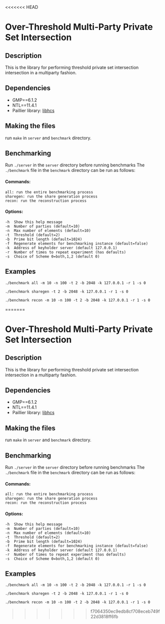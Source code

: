 <<<<<<< HEAD
# Over-Threshold Multi-Party Private Set Intersection

## Description
This is the library for performing threshold private set intersection intersection in a multiparty fashion. 

## Dependencies
* GMP==6.1.2
* NTL==11.4.1
* Paillier library: [libhcs](https://github.com/tiehuis/libhcs)


## Making the files
run ```make``` in ```server``` and ```benchmark``` directory.

## Benchmarking

Run ```./server``` in the ```server``` directory before running benchmarks
The ```./benchmark``` file in the ```benchmark``` directory can be run as follows:

#### Commands:  
	all: run the entire benchmarking process  
	sharegen: run the share generation process  
	recon: run the reconstruction process  
#### Options:  
    -h	Show this help message  
	-m	Number of parties (default=10)  
	-n	Max number of elements (default=10)  
	-t	Threshold (default=2)  
	-b	Prime bit length (default=1024)  
	-f	Regenerate elements for benchmarking instance (default=false)  
	-k	Address of keyholder server (default 127.0.0.1)  
	-r	Number of times to repeat experiment (has defaults)  
	-s	Choice of Scheme 0=both,1,2 (default 0)   

## Examples
```./benchmark all -m 10 -n 100 -t 2 -b 2048 -k 127.0.0.1 -r 1 -s 0```

```./benchmark sharegen -t 2 -b 2048 -k 127.0.0.1 -r 1 -s 0```

```./benchmark recon -m 10 -n 100 -t 2 -b 2048 -k 127.0.0.1 -r 1 -s 0```

=======
# Over-Threshold Multi-Party Private Set Intersection

## Description
This is the library for performing threshold private set intersection intersection in a multiparty fashion. 

## Dependencies
* GMP==6.1.2
* NTL==11.4.1
* Paillier library: [libhcs](https://github.com/tiehuis/libhcs)


## Making the files
run ```make``` in ```server``` and ```benchmark``` directory.

## Benchmarking

Run ```./server``` in the ```server``` directory before running benchmarks
The ```./benchmark``` file in the ```benchmark``` directory can be run as follows:

#### Commands:  
	all: run the entire benchmarking process  
	sharegen: run the share generation process  
	recon: run the reconstruction process  
#### Options:  
    -h	Show this help message  
	-m	Number of parties (default=10)  
	-n	Max number of elements (default=10)  
	-t	Threshold (default=2)  
	-b	Prime bit length (default=1024)  
	-f	Regenerate elements for benchmarking instance (default=false)  
	-k	Address of keyholder server (default 127.0.0.1)  
	-r	Number of times to repeat experiment (has defaults)  
	-s	Choice of Scheme 0=both,1,2 (default 0)   

## Examples
```./benchmark all -m 10 -n 100 -t 2 -b 2048 -k 127.0.0.1 -r 1 -s 0```

```./benchmark sharegen -t 2 -b 2048 -k 127.0.0.1 -r 1 -s 0```

```./benchmark recon -m 10 -n 100 -t 2 -b 2048 -k 127.0.0.1 -r 1 -s 0```

>>>>>>> f7064350ec9edb8cf708eceb749f22d3818ff6fb
